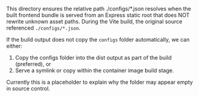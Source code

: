 This directory ensures the relative path ./configs/*.json resolves when the built frontend bundle is served
from an Express static root that does NOT rewrite unknown asset paths. During the Vite build, the
original source referenced `./configs/*.json`.

If the build output does not copy the `configs` folder automatically, we can either:
1. Copy the configs folder into the dist output as part of the build (preferred), or
2. Serve a symlink or copy within the container image build stage.

Currently this is a placeholder to explain why the folder may appear empty in source control.
